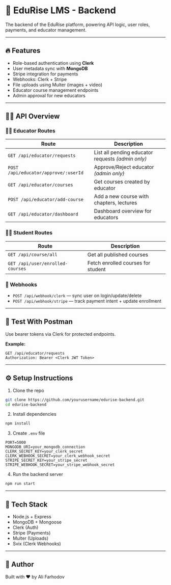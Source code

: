 # 🧠 EduRise LMS - Backend

The backend of the EduRise platform, powering API logic, user roles, payments, and educator management.

---

## 🔥 Features

- Role-based authentication using **Clerk**
- User metadata sync with **MongoDB**
- Stripe integration for payments
- Webhooks: Clerk + Stripe
- File uploads using Multer (images + video)
- Educator course management endpoints
- Admin approval for new educators

---

## 🧑‍💻 API Overview

### 🧑‍🏫 Educator Routes

| Route | Description |
|-------|-------------|
| `GET /api/educator/requests` | List all pending educator requests *(admin only)* |
| `POST /api/educator/approve/:userId` | Approve/Reject educator *(admin only)* |
| `GET /api/educator/courses` | Get courses created by educator |
| `POST /api/educator/add-course` | Add a new course with chapters, lectures |
| `GET /api/educator/dashboard` | Dashboard overview for educators |

### 👨‍🎓 Student Routes

| Route | Description |
|-------|-------------|
| `GET /api/course/all` | Get all published courses |
| `GET /api/user/enrolled-courses` | Fetch enrolled courses for student |

### 🔐 Webhooks

- `POST /api/webhook/clerk` — sync user on login/update/delete
- `POST /api/webhook/stripe` — track payment intent + update enrollment

---

## 🧪 Test With Postman

Use bearer tokens via Clerk for protected endpoints.

**Example:**

```http
GET /api/educator/requests
Authorization: Bearer <Clerk JWT Token>
```

---

## ⚙️ Setup Instructions

1. Clone the repo
```bash
git clone https://github.com/yourusername/edurise-backend.git
cd edurise-backend
```

2. Install dependencies
```bash
npm install
```

3. Create `.env` file

```
PORT=5000
MONGODB_URI=your_mongodb_connection
CLERK_SECRET_KEY=your_clerk_secret
CLERK_WEBHOOK_SECRET=your_clerk_webhook_secret
STRIPE_SECRET_KEY=your_stripe_secret
STRIPE_WEBHOOK_SECRET=your_stripe_webhook_secret
```

4. Run the backend server
```bash
npm run start
```

---

## 🧰 Tech Stack

- Node.js + Express
- MongoDB + Mongoose
- Clerk (Auth)
- Stripe (Payments)
- Multer (Uploads)
- Svix (Clerk Webhooks)

---

## 👥 Author

Built with ❤️ by Ali Farhodov